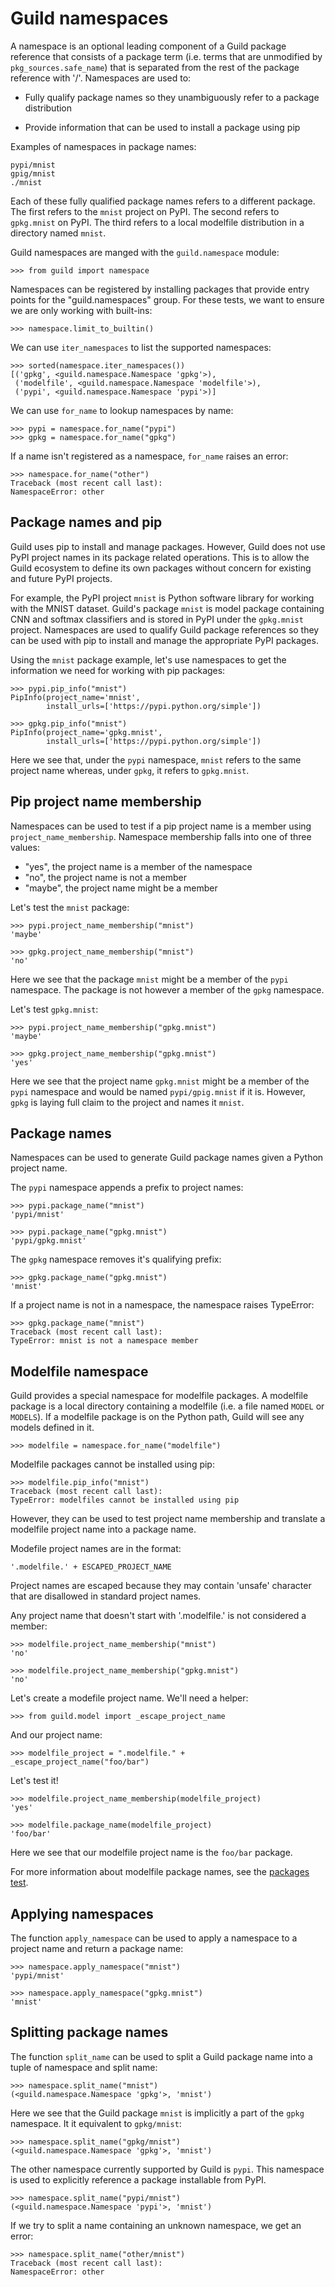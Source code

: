# Guild namespaces

A namespace is an optional leading component of a Guild package
reference that consists of a package term (i.e. terms that are
unmodified by `pkg_sources.safe_name`) that is separated from the rest
of the package reference with '/'. Namespaces are used to:

- Fully qualify package names so they unambiguously refer to a package
  distribution

- Provide information that can be used to install a package using pip

Examples of namespaces in package names:

    pypi/mnist
    gpig/mnist
    ./mnist

Each of these fully qualified package names refers to a different
package. The first refers to the `mnist` project on PyPI. The second
refers to `gpkg.mnist` on PyPI. The third refers to a local modelfile
distribution in a directory named `mnist`.

Guild namespaces are manged with the `guild.namespace` module:

    >>> from guild import namespace

Namespaces can be registered by installing packages that provide entry
points for the "guild.namespaces" group. For these tests, we want to
ensure we are only working with built-ins:

    >>> namespace.limit_to_builtin()

We can use `iter_namespaces` to list the supported namespaces:

    >>> sorted(namespace.iter_namespaces())
    [('gpkg', <guild.namespace.Namespace 'gpkg'>),
     ('modelfile', <guild.namespace.Namespace 'modelfile'>),
     ('pypi', <guild.namespace.Namespace 'pypi'>)]

We can use `for_name` to lookup namespaces by name:

    >>> pypi = namespace.for_name("pypi")
    >>> gpkg = namespace.for_name("gpkg")

If a name isn't registered as a namespace, `for_name` raises an error:

    >>> namespace.for_name("other")
    Traceback (most recent call last):
    NamespaceError: other

## Package names and pip

Guild uses pip to install and manage packages. However, Guild does not
use PyPI project names in its package related operations. This is to
allow the Guild ecosystem to define its own packages without concern
for existing and future PyPI projects.

For example, the PyPI project `mnist` is Python software library for
working with the MNIST dataset. Guild's package `mnist` is model
package containing CNN and softmax classifiers and is stored in PyPI
under the `gpkg.mnist` project. Namespaces are used to qualify Guild
package references so they can be used with pip to install and manage
the appropriate PyPI packages.

Using the `mnist` package example, let's use namespaces to get the
information we need for working with pip packages:

    >>> pypi.pip_info("mnist")
    PipInfo(project_name='mnist',
            install_urls=['https://pypi.python.org/simple'])

    >>> gpkg.pip_info("mnist")
    PipInfo(project_name='gpkg.mnist',
            install_urls=['https://pypi.python.org/simple'])

Here we see that, under the `pypi` namespace, `mnist` refers to the
same project name whereas, under `gpkg`, it refers to `gpkg.mnist`.

## Pip project name membership

Namespaces can be used to test if a pip project name is a member using
`project_name_membership`. Namespace membership falls into one of three
values:

- "yes", the project name is a member of the namespace
- "no", the project name is not a member
- "maybe", the project name might be a member

Let's test the `mnist` package:

    >>> pypi.project_name_membership("mnist")
    'maybe'

    >>> gpkg.project_name_membership("mnist")
    'no'

Here we see that the package `mnist` might be a member of the `pypi`
namespace. The package is not however a member of the `gpkg`
namespace.

Let's test `gpkg.mnist`:

    >>> pypi.project_name_membership("gpkg.mnist")
    'maybe'

    >>> gpkg.project_name_membership("gpkg.mnist")
    'yes'

Here we see that the project name `gpkg.mnist` might be a member of
the `pypi` namespace and would be named `pypi/gpig.mnist` if it
is. However, `gpkg` is laying full claim to the project and names it
`mnist`.

## Package names

Namespaces can be used to generate Guild package names given a Python
project name.

The `pypi` namespace appends a prefix to project names:

    >>> pypi.package_name("mnist")
    'pypi/mnist'

    >>> pypi.package_name("gpkg.mnist")
    'pypi/gpkg.mnist'

The `gpkg` namespace removes it's qualifying prefix:

    >>> gpkg.package_name("gpkg.mnist")
    'mnist'

If a project name is not in a namespace, the namespace raises TypeError:

    >>> gpkg.package_name("mnist")
    Traceback (most recent call last):
    TypeError: mnist is not a namespace member

## Modelfile namespace

Guild provides a special namespace for modelfile packages. A modelfile
package is a local directory containing a modelfile (i.e. a file named
`MODEL` or `MODELS`). If a modelfile package is on the Python path,
Guild will see any models defined in it.

    >>> modelfile = namespace.for_name("modelfile")

Modelfile packages cannot be installed using pip:

    >>> modelfile.pip_info("mnist")
    Traceback (most recent call last):
    TypeError: modelfiles cannot be installed using pip

However, they can be used to test project name membership and
translate a modelfile project name into a package name.

Modefile project names are in the format:

    '.modelfile.' + ESCAPED_PROJECT_NAME

Project names are escaped because they may contain 'unsafe' character
that are disallowed in standard project names.

Any project name that doesn't start with '.modelfile.' is not
considered a member:

    >>> modelfile.project_name_membership("mnist")
    'no'

    >>> modelfile.project_name_membership("gpkg.mnist")
    'no'

Let's create a modefile project name. We'll need a helper:

    >>> from guild.model import _escape_project_name

And our project name:

    >>> modelfile_project = ".modelfile." + _escape_project_name("foo/bar")

Let's test it!

    >>> modelfile.project_name_membership(modelfile_project)
    'yes'

    >>> modelfile.package_name(modelfile_project)
    'foo/bar'

Here we see that our modelfile project name is the `foo/bar` package.

For more information about modelfile package names, see the [packages
test](packages.md).

## Applying namespaces

The function `apply_namespace` can be used to apply a namespace to a
project name and return a package name:

    >>> namespace.apply_namespace("mnist")
    'pypi/mnist'

    >>> namespace.apply_namespace("gpkg.mnist")
    'mnist'

## Splitting package names

The function `split_name` can be used to split a Guild package name
into a tuple of namespace and split name:

    >>> namespace.split_name("mnist")
    (<guild.namespace.Namespace 'gpkg'>, 'mnist')

Here we see that the Guild package `mnist` is implicitly a part of the
`gpkg` namespace. It it equivalent to `gpkg/mnist`:

    >>> namespace.split_name("gpkg/mnist")
    (<guild.namespace.Namespace 'gpkg'>, 'mnist')

The other namespace currently supported by Guild is `pypi`. This
namespace is used to explicitly reference a package installable from
PyPI.

    >>> namespace.split_name("pypi/mnist")
    (<guild.namespace.Namespace 'pypi'>, 'mnist')

If we try to split a name containing an unknown namespace, we get an
error:

    >>> namespace.split_name("other/mnist")
    Traceback (most recent call last):
    NamespaceError: other
